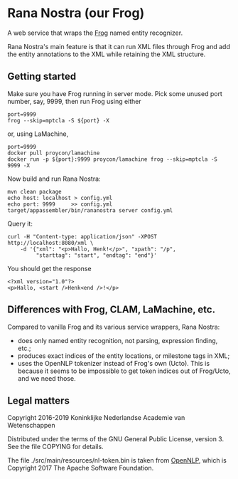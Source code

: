 Rana Nostra (our Frog)
======================

A web service that wraps the [Frog](https://languagemachines.github.io/frog/)
named entity recognizer.

Rana Nostra's main feature is that it can run XML files through Frog and add
the entity annotations to the XML while retaining the XML structure.


Getting started
---------------

Make sure you have Frog running in server mode. Pick some unused port number,
say, 9999, then run Frog using either

    port=9999
    frog --skip=mptcla -S ${port} -X

or, using LaMachine,

    port=9999
    docker pull proycon/lamachine
    docker run -p ${port}:9999 proycon/lamachine frog --skip=mptcla -S 9999 -X

Now build and run Rana Nostra:

    mvn clean package
    echo host: localhost > config.yml
    echo port: 9999     >> config.yml
    target/appassembler/bin/rananostra server config.yml 

Query it:

    curl -H "Content-type: application/json" -XPOST http://localhost:8080/xml \
        -d '{"xml": "<p>Hallo, Henk!</p>", "xpath": "/p",
             "starttag": "start", "endtag": "end"}'

You should get the response

    <?xml version="1.0"?>
    <p>Hallo, <start />Henk<end />!</p>


Differences with Frog, CLAM, LaMachine, etc.
--------------------------------------------

Compared to vanilla Frog and its various service wrappers, Rana Nostra:

* does only named entity recognition, not parsing, expression finding, etc.;
* produces exact indices of the entity locations, or milestone tags in XML;
* uses the OpenNLP tokenizer instead of Frog's own (Ucto). This is because
  it seems to be impossible to get token indices out of Frog/Ucto, and we
  need those.


Legal matters
-------------

Copyright 2016-2019 Koninklijke Nederlandse Academie van Wetenschappen

Distributed under the terms of the GNU General Public License, version 3.
See the file COPYING for details.

The file ./src/main/resources/nl-token.bin is taken from [OpenNLP][opennlp],
which is Copyright 2017 The Apache Software Foundation.

[opennlp]: http://opennlp.sourceforge.net/models-1.5/
